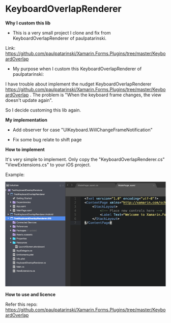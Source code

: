 # KeyboardOverlapRenderer

**Why I custom this lib**

- This is a very small project I clone and fix from KeyboardOverlapRenderer of paulpatarinski.

Link: https://github.com/paulpatarinski/Xamarin.Forms.Plugins/tree/master/KeyboardOverlap

- My purpose when I custom this KeyboardOverlapRenderer of paulpatarinski:

I have trouble about implement the nudget KeyboardOverlapRenderer https://github.com/paulpatarinski/Xamarin.Forms.Plugins/tree/master/KeyboardOverlap .
The problem is "When the keyboard frame changes, the view doesn't update again".

So I decide customing this lib again.

**My implementation**

- Add observer for case "UIKeyboard.WillChangeFrameNotification"

- Fix some bug relate to shift page

**How to implement**

It's very simple to implement. Only copy the "KeyboardOverlapRenderer.cs"  "ViewExtensions.cs" to your iOS project.

Example:

![Example Implement](Image/example.png)

**How to use and licence**

Refer this repo: https://github.com/paulpatarinski/Xamarin.Forms.Plugins/tree/master/KeyboardOverlap
